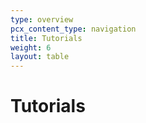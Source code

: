 ```yaml
---
type: overview
pcx_content_type: navigation
title: Tutorials
weight: 6
layout: table
---
```


# Tutorials
